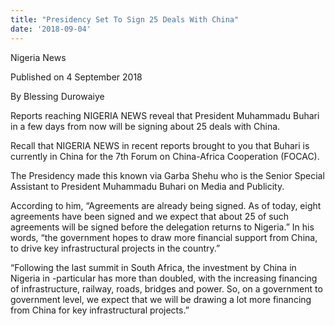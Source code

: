 ```yaml
---
title: "Presidency Set To Sign 25 Deals With China"
date: '2018-09-04'
---
```

Nigeria News

Published on 4 September 2018

By Blessing Durowaiye


Reports reaching NIGERIA NEWS reveal that President Muhammadu Buhari in a few days from now will be signing about 25 deals with China.

Recall that NIGERIA NEWS in recent reports brought to you that Buhari is currently in China for the 7th Forum on China-Africa Cooperation (FOCAC).

The Presidency made this known via Garba Shehu who is the Senior Special Assistant to President Muhammadu Buhari on Media and Publicity.

According to him, “Agreements are already being signed. As of today, eight agreements have been signed and we expect that about 25 of such agreements will be signed before the delegation returns to Nigeria.”
In his words, “the government hopes to draw more financial support from China, to drive key infrastructural projects in the country.”


“Following the last summit in South Africa, the investment by China in Nigeria in -particular has more than doubled, with the increasing financing of infrastructure, railway, roads, bridges and power. So, on a government to government level, we expect that we will be drawing a lot more financing from China for key infrastructural projects.”
